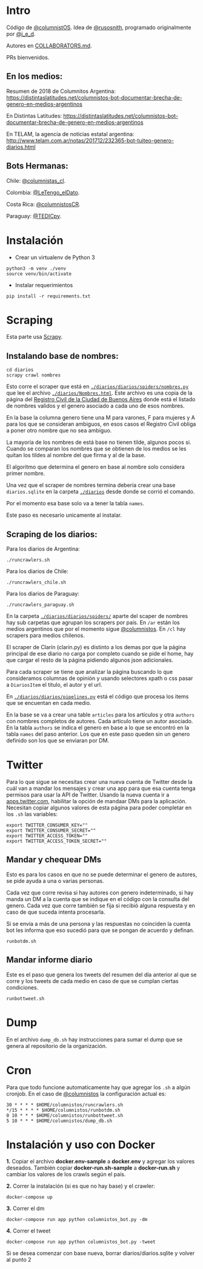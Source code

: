 # Intro

Código de [@columnistOS]. Idea de [@rusosnith](https://twitter.com/rusosnith), programado originalmente por [@j_e_d](https://twitter.com/j_e_d).

Autores en [COLLABORATORS.md].

PRs bienvenidos.

## En los medios:

Resumen de 2018 de Columnitos Argentina: https://distintaslatitudes.net/columnistos-bot-documentar-brecha-de-genero-en-medios-argentinos

En Distintas Latitudes: https://distintaslatitudes.net/columnistos-bot-documentar-brecha-de-genero-en-medios-argentinos

En TELAM, la agencia de noticias estatal argentina: http://www.telam.com.ar/notas/201712/232365-bot-tuiteo-genero-diarios.html


## Bots Hermanas:

Chile: [@columnistas_cl](https://twitter.com/columnistas_cl).

Colombia: [@LeTengo_elDato](https://twitter.com/LeTengo_elDato).

Costa Rica: [@columnistosCR](https://twitter.com/columnistoscr).

Paraguay: [@TEDICpy](https://twitter.com/TEDICpy).

# Instalación

- Crear un virtualenv de Python 3
```
python3 -m venv ./venv
source venv/bin/activate
```
- Instalar requerimientos
```
pip install -r requirements.txt
```

# Scraping

Esta parte usa [Scrapy](https://scrapy.org).

## Instalando base de nombres:

```
cd diarios
scrapy crawl nombres
```

Esto corre el scraper que está en [`./diarios/diarios/spiders/nombres.py`](diarios/diarios/spiders/nombres.py) que lee el archivo [`./diarios/Nombres.html`](diarios/Nombres.html). Este archivo es una copia de la página del [Registro Civil de la Ciudad de Buenos Aires](http://www.buenosaires.gob.ar/areas/registrocivil/nombres/busqueda/buscador_nombres.php?menu_id=16082) donde está el listado de nombres validos y el genero asociado a cada uno de esos nombres.

En la base la columna genero tiene una M para varones, F para mujeres y A para los que se consideran ambiguos, en esos casos el Registro Civil obliga a poner otro nombre que no sea ambiguo.

La mayoría de los nombres de está base no tienen tilde, algunos pocos si. Cuando se comparan los nombres que se obtienen de los medios se les quitan los tildes al nombre del que firma y al de la base.

El algoritmo que determina el genero en base al nombre solo considera primer nombre.

Una vez que el scraper de nombres termina debería crear una base `diarios.sqlite` en la carpeta [`./diarios`](diarios/) desde donde se corrió el comando.

Por el momento esa base solo va a tener la tabla `names`.

Este paso es necesario unicamente al instalar.


## Scraping de los diarios:

Para los diarios de Argentina:

```
./runcrawlers.sh
```

Para los diarios de Chile:
```
./runcrawlers_chile.sh
```

Para los diarios de Paraguay:
```
./runcrawlers_paraguay.sh
```

En la carpeta [`./diarios/diarios/spiders/`](diarios/diarios/spiders/) aparte del scaper de nombres hay sub carpetas que agrupan los scrapers por país. En `/ar` están los medios argentinos que por el momento sigue [@columnistos]. En `/cl` hay scrapers para medios chilenos.

El scraper de Clarín (clarin.py) es distinto a los demas por que la página principal de ese diario no carga por completo cuando se pide el home, hay que cargar el resto de la página pidiendo algunos json adicionales.

Para cada scraper se tiene que analizar la página buscando lo que consideramos columnas de opinión y usando selectores xpath o css pasar a `DiariosItem` el titulo, el autor y el url.

En [`./diarios/diarios/pipelines.py`](diarios/diarios/pipelines.py) está el código que procesa los items que se encuentan en cada medio.

En la base se va a crear una table `articles` para los artículos y otra `authors` con nombres completos de autores. Cada articulo tiene un autor asociado. En la tabla `authors` se indica el genero en base a lo que se encontró en la tabla `names` del paso anterior. Los que en este paso queden sin un genero definido son los que se enviaran por DM.


# Twitter

Para lo que sigue se necesitas crear una nueva cuenta de Twitter desde la cuál van a mandar los mensajes y crear una app para que esa cuenta tenga permisos para usar la API de Twitter. Usando la nueva cuenta ir a [apps.twitter.com](https://apps.twitter.com/), habilitar la opción de mandaar DMs para la aplicación. Necesitan copiar algunos valores de esta página para poder completar en los `.sh` las variables:

```
export TWITTER_CONSUMER_KEY=""
export TWITTER_CONSUMER_SECRET=""
export TWITTER_ACCESS_TOKEN=""
export TWITTER_ACCESS_TOKEN_SECRET=""

```

## Mandar y chequear DMs

Esto es para los casos en que no se puede determinar el genero de autores, se pide ayuda a una o varias personas.

Cada vez que corre revisa si hay autores con genero indeterminado, si hay manda un DM a la cuenta que se indique en el código con la consulta del genero. Cada vez que corre también se fija si recibió alguna respuesta y en caso de que suceda intenta procesarla.

Si se envia a más de una persona y las respuestas no coinciden la cuenta bot les informa que eso sucedió para que se pongan de acuerdo y definan.

```
runbotdm.sh
```

## Mandar informe diario

Este es el paso que genera los tweets del resumen del día anterior al que se corre y los tweets de cada medio en caso de que se cumplan ciertas condiciones.

```
runbottweet.sh
```

# Dump

En el archivo `dump_db.sh` hay instrucciones para sumar el dump que se genera al repositorio de la organización.

# Cron

Para que todo funcione automaticamente hay que agregar los `.sh` a algún cronjob. En el caso de [@columnistos] la configuración actual es:

```
30 * * * * $HOME/columnistos/runcrawlers.sh
*/15 * * * * $HOME/columnistos/runbotdm.sh
0 10 * * * $HOME/columnistos/runbottweet.sh
5 10 * * * $HOME/columnistos/dump_db.sh
```
# Instalación y uso con Docker

**1.** Copiar el archivo **docker.env-sample** a **docker.env** y agregar los valores deseados. También copiar **docker-run.sh-sample** a **docker-run.sh** y cambiar los valores de los crawls según el país. 

**2.** Correr la instalación (si es que no hay base) y el crawler:
```
docker-compose up
```

**3.** Correr el dm
```
docker-compose run app python columnistos_bot.py -dm
```

**4.** Correr el tweet
```
docker-compose run app python columnistos_bot.py -tweet
```
Si se desea comenzar con base nueva, borrar diarios/diarios.sqlite y volver al punto 2

[@columnistos]: https://twitter.com/columnistos
[COLLABORATORS.md]: COLLABORATORS.md
